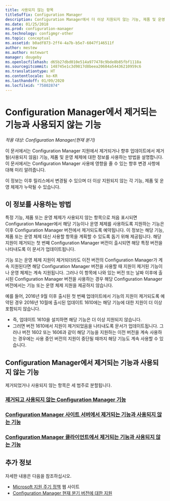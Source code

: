 ```yaml
---
title: 사용되지 않는 항목
titleSuffix: Configuration Manager
description: Configuration Manager에서 더 이상 지원되지 않는 기능, 제품 및 운영 체제에 대해 알아봅니다.
ms.date: 01/25/2018
ms.prod: configuration-manager
ms.technology: configmgr-other
ms.topic: conceptual
ms.assetid: b0adf873-2ff4-4a7b-b5e7-6047f146511f
author: mestew
ms.author: mstewart
manager: dougeby
ms.openlocfilehash: d65b27dbd010e514a977478c9bde8b85fbf1118a
ms.sourcegitcommit: 148745e1c3d9817d8beea20684a54436210959c6
ms.translationtype: HT
ms.contentlocale: ko-KR
ms.lasthandoff: 01/09/2020
ms.locfileid: "75802874"
---
```

# <a name="removed-and-deprecated-items-for-configuration-manager"></a>Configuration Manager에서 제거되는 기능과 사용되지 않는 기능

*적용 대상: Configuration Manager(현재 분기)*

이 문서에서는 Configuration Manager 지원에서 제거되거나 향후 업데이트에서 제거될(사용되지 않음) 기능, 제품 및 운영 체제에 대한 정보를 사용하는 방법을 설명합니다. 이 문서에서는 Configuration Manager 사용에 영향을 줄 수 있는 향후 변경 사항에 대해 미리 알려줍니다.  

이 정보는 이후 릴리스에서 변경될 수 있으며 더 이상 지원되지 않는 각 기능, 제품 및 운영 체제가 누락될 수 있습니다.  

## <a name="how-to-use-this-information"></a>이 정보를 사용하는 방법  
특정 기능, 제품 또는 운영 체제가 사용되지 않는 항목으로 처음 표시되면 Configuration Manager에서 해당 기능이나 운영 체제를 사용하도록 지원하는 기능은 이후 Configuration Manager 버전에서 제거되도록 예약됩니다. 이 정보는 해당 기능, 제품 또는 운영 체제 대신 사용할 항목을 계획할 수 있도록 돕기 위해 제공됩니다. 해당 지원이 제거되는 첫 번째 Configuration Manager 버전이 출시되면 해당 특정 버전을 나타내도록 이 문서가 업데이트됩니다.  

기능 또는 운영 체제 지원이 제거되더라도 이전 버전의 Configuration Manager가 계속 지원된다면 해당 Configuration Manager 버전을 사용할 때 지원이 제거된 기능이나 운영 체제는 계속 지원됩니다. 그러나 이 항목에 나와 있는 버전 또는 날짜 이후에 출시된 Configuration Manager 버전을 사용하는 경우 해당 Configuration Manager 버전에서는 기능 또는 운영 체제 지원을 제공하지 않습니다.

예를 들어, 2016년 9월 이후 출시된 첫 번째 업데이트에서 기능의 지원이 제거되도록 예약된 경우 2016년 10월에 출시된 업데이트 1610에는 해당 기능에 대한 지원이 더 이상 포함되지 않습니다.
-  즉, 업데이트 1610을 설치하면 해당 기능은 더 이상 지원되지 않습니다.
-  그러면 버전 1610에서 지원이 제거되었음을 나타내도록 문서가 업데이트됩니다.
그러나 버전 1602 또는 1606과 같이 해당 기능을 지원하는 이전 버전을 계속 사용하는 경우에는 사용 중인 버전의 지원이 중단될 때까지 해당 기능도 계속 사용할 수 있습니다.

## <a name="removed-and-deprecated-items-for-configuration-manager"></a>Configuration Manager에서 제거되는 기능과 사용되지 않는 기능
제거되었거나 사용되지 않는 항목은 세 범주로 분할됩니다.  

### <a name="removed-and-deprecated-configuration-manager-featuressccmcoreplan-designchangesdeprecatedremoved-and-deprecated-cmfeatures"></a>[제거되고 사용되지 않는 Configuration Manager 기능](/sccm/core/plan-design/changes/deprecated/removed-and-deprecated-cmfeatures)
### <a name="removed-and-deprecated-items-for-configuration-manager-site-serverssccmcoreplan-designchangesdeprecatedremoved-and-deprecated-server"></a>[Configuration Manager 사이트 서버에서 제거되는 기능과 사용되지 않는 기능](/sccm/core/plan-design/changes/deprecated/removed-and-deprecated-server)
### <a name="removed-and-deprecated-items-for-configuration-manager-clientssccmcoreplan-designchangesdeprecatedremoved-and-deprecated-client"></a>[Configuration Manager 클라이언트에서 제거되는 기능과 사용되지 않는 기능](/sccm/core/plan-design/changes/deprecated/removed-and-deprecated-client)


## <a name="more-information"></a>추가 정보

자세한 내용은 다음을 참조하십시오.
- [Microsoft 지원 주기 정책](https://support.microsoft.com/lifecycle) 웹 사이트
- [Configuration Manager 현재 분기 버전에 대한 지원](/sccm/core/servers/manage/current-branch-versions-supported)

